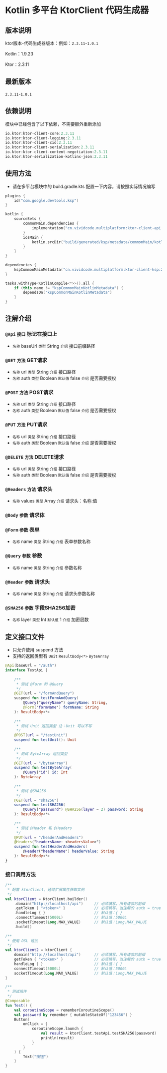 # Kotlin 多平台 KtorClient 代码生成器

## 版本说明

ktor版本-代码生成器版本：例如：`2.3.11`-`1.0.1`

Kotlin：1.9.23

Ktor：2.3.11

## 最新版本

`2.3.11`-`1.0.1`

## 依赖说明

模块中已经包含了以下依赖，不需要额外重新添加

``` kotlin
io.ktor:ktor-client-core:2.3.11
io.ktor:ktor-client-logging:2.3.11
io.ktor:ktor-client-cio:2.3.11
io.ktor:ktor-client-serialization:2.3.11
io.ktor:ktor-client-content-negotiation:2.3.11
io.ktor:ktor-serialization-kotlinx-json:2.3.11
```

## 使用方法

- 请在多平台模块中的 build.gradle.kts 配置一下内容，请按照实际情况编写

``` kotlin
plugins {
	id("com.google.devtools.ksp")
}

kotlin {
    sourceSets {
        commonMain.dependencies {
            implementation("cn.vividcode.multiplatform:ktor-client-api:2.3.11-1.0.1") 
        }
        iosMain {
            kotlin.srcDir("build/generated/ksp/metadata/commonMain/kotlin") 
        }
    }
}

dependencies {
    kspCommonMainMetadata("cn.vividcode.multiplatform:ktor-client-ksp:2.3.11-1.0.1")
}

tasks.withType<KotlinCompile<*>>().all {
    if (this.name != "kspCommonMainKotlinMetadata") {
        dependsOn("kspCommonMainKotlinMetadata")
    }
}
```

## 注解介绍

### `@Api` `接口` 标记在接口上

- `名称` baseUrl `类型` String `介绍` 接口前缀路径

### `@GET` `方法` GET请求

- `名称` url `类型` String `介绍` 接口路径
- `名称` auth `类型` Boolean `默认值` false `介绍` 是否需要授权

### `@POST` `方法` POST请求

- `名称` url `类型` String `介绍` 接口路径
- `名称` auth `类型` Boolean `默认值` false `介绍` 是否需要授权

### `@PUT` `方法` PUT请求

- `名称` url `类型` String `介绍` 接口路径
- `名称` auth `类型` Boolean `默认值` false `介绍` 是否需要授权

### `@DELETE` `方法` DELETE请求

- `名称` url `类型` String `介绍` 接口路径
- `名称` auth `类型` Boolean `默认值` false `介绍` 是否需要授权

### `@Headers` `方法` 请求头

- `名称` values `类型` Array<String> `介绍` 请求头：名称:值

### `@Body` `参数` 请求体

### `@Form` `参数` 表单

- `名称` name `类型` String `介绍` 表单参数名称

### `@Query` `参数` 参数

- `名称` name `类型` String `介绍` 参数名称

### `@Header` `参数` 请求头

- `名称` name `类型` String `介绍` 请求头参数名称

### `@SHA256` `参数` 字段SHA256加密

- `名称` layer `类型` Int `默认值` 1 `介绍` 加密层数

## 定义接口文件

- 只允许使用 suspend 方法
- 支持的返回类型有 `Unit` `ResultBody<*>` `ByteArray`

``` kotlin
@Api(baseUrl = "/auth")
interface TestApi {
    
    /**
     * 测试 @Form 和 @Query
     */
    @GET(url = "/formAndQuery")
    suspend fun testFormAndQuery(
        @Query("queryName") queryName: String,
        @Form("formName") formName: String
    ): ResultBody<*>
    
    /**
     * 测试 Unit 返回类型 注：Unit 可以不写
     */
    @POST(url = "/testUnit")
    suspend fun testUnit(): Unit
    
    /**
     * 测试 ByteArray 返回类型
     */
    @GET(url = "/byteArray")
    suspend fun testByteArray(
        @Query("id") id: Int
    ): ByteArray
    
    /**
     * 测试 @SHA256
     */
    @GET(url = "sha256")
    suspend fun testSHA256(
        @Query("password") @SHA256(layer = 2) password: String
    ): ResultBody<*>
    
    /**
     * 测试 @Header 和 @Headers
     */
    @PUT(url = "/headerAndHeaders")
    @Headers("headersName: <headersValue>")
    suspend fun testHeaderAndHeaders(
        @Header("headerName") headerValue: String
    ): ResultBody<*>
}
```

### 接口调用方法

``` kotlin
/**
 * 配置 ktorClient，通过扩展属性获取实例
 */
val ktorClient = KtorClient.builder()
    .domain("http://localhost/api")     // 必须填写，所有请求的前缀
    .getToken { "<token>" }             // 必须填写，当注解的 auth = true 后会将token附带在请求头上
    .handleLog { }                      // 默认值：{ }
    .connectTimeout(5000L)              // 默认值：5000L
    .socketTimeout(Long.MAX_VALUE)      // 默认值：Long.MAX_VALUE
    .build()
    
/**
 * 使用 DSL 语法
 */
val ktorClient2 = ktorClient {
    domain("http://localhost/api")      // 必须填写，所有请求的前缀
    getToken { "<token>" }              // 必须填写，当注解的 auth = true 后会将token附带在请求头上
    handleLog { }                       // 默认值：{ }
    connectTimeout(5000L)               // 默认值：5000L
    socketTimeout(Long.MAX_VALUE)       // 默认值：Long.MAX_VALUE
}

/**
 * 测试组件
 */
@Composable
fun Test() {
    val coroutineScope = rememberCoroutineScope()
    val password by remember { mutableStateOf("123456") }
    Button(
        onClick = {
            coroutineScope.launch {
                val result = ktorClient.testApi.testSHA256(password)
                println(result)
            }
        }
    ) {
        Text("按钮")
    }
}
```